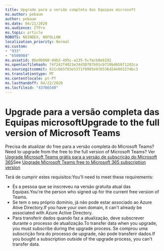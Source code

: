```yaml
---
title: Upgrade para a versão completa das Equipas microsoft
ms.author: pebaum
author: pebaum
ms.date: 04/21/2020
ms.audience: ITPro
ms.topic: article
ROBOTS: NOINDEX, NOFOLLOW
localization_priority: Normal
ms.custom:
- "933"
- "6500004"
ms.assetid: 86e9b860-d4b2-495c-a135-5c7ecb8e6192
ms.openlocfilehash: 74f242f4023e34d30787b91cb710bd658f1282ca
ms.sourcegitcommit: 631cbb5f03e5371f0995e976536d24e9d13746c3
ms.translationtype: MT
ms.contentlocale: pt-PT
ms.lasthandoff: 04/22/2020
ms.locfileid: "43766540"
---
```

# <a name="upgrade-to-the-full-version-of-microsoft-teams"></a><span data-ttu-id="bdc1f-102">Upgrade para a versão completa das Equipas microsoft</span><span class="sxs-lookup"><span data-stu-id="bdc1f-102">Upgrade to the full version of Microsoft Teams</span></span>

<span data-ttu-id="bdc1f-103">Precisa de atualizar do free para a versão completa do Microsoft Teams?</span><span class="sxs-lookup"><span data-stu-id="bdc1f-103">Need to upgrade from the free to the full version of Microsoft Teams?</span></span> <span data-ttu-id="bdc1f-104">Ver [Upgrade Microsoft Teams grátis para a versão de subscrição do Microsoft 365](https://docs.microsoft.com/microsoftteams/upgrade-freemium)</span><span class="sxs-lookup"><span data-stu-id="bdc1f-104">See [Upgrade Microsoft Teams free to Microsoft 365 subscription version](https://docs.microsoft.com/microsoftteams/upgrade-freemium)</span></span>

<span data-ttu-id="bdc1f-105">Terá de cumprir estes requisitos:</span><span class="sxs-lookup"><span data-stu-id="bdc1f-105">You'll need to meet these requirements:</span></span>

- <span data-ttu-id="bdc1f-106">És a pessoa que se inscreveu na versão gratuita atual das Equipas.</span><span class="sxs-lookup"><span data-stu-id="bdc1f-106">You're the person who signed up for the current free version of Teams.</span></span>
- <span data-ttu-id="bdc1f-107">Se tem o seu próprio domínio, já não pode estar associado ao Azure Ative Directory.</span><span class="sxs-lookup"><span data-stu-id="bdc1f-107">If you have your own domain, it can't already be associated with Azure Active Directory.</span></span>
- <span data-ttu-id="bdc1f-108">Para transferir dados quando faz a atualização, deve subscrever durante o processo de atualização.</span><span class="sxs-lookup"><span data-stu-id="bdc1f-108">To transfer data when you upgrade, you must subscribe during the upgrade process.</span></span> <span data-ttu-id="bdc1f-109">Se comprou uma subscrição fora do processo de upgrade, não pode transferir dados.</span><span class="sxs-lookup"><span data-stu-id="bdc1f-109">If you bought a subscription outside of the upgrade process, you can't transfer data.</span></span>
